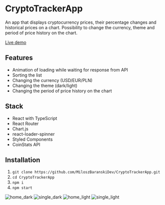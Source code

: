 # CryptoTrackerApp

An app that displays cryptocurrency prices, their percentage changes and historical prices on a chart. Possibility to change the currency, theme and period of price history on the chart.

[Live demo](https://react-app-crypto-tracker.netlify.app)

## Features

- Animation of loading while waiting for response from API
- Sorting the list
- Changing the currency (USD/EUR/PLN)
- Changing the theme (dark/light)
- Changing the period of price history on the chart

## Stack

- React with TypeScript
- React Router
- Chart.js
- react-loader-spinner
- Styled Components
- CoinStats API

## Installation

1. `git clone https://github.com/MiloszBaranskiDev/CryptoTrackerApp.git`
2. `cd CryptoTrackerApp`
3. `npm i`
4. `npm start`


![home_dark](https://user-images.githubusercontent.com/66494943/165187187-f11165f4-808a-4067-adab-0d99ef8be5a9.png)
![single_dark](https://user-images.githubusercontent.com/66494943/165187193-720a698b-77f7-4379-90a0-7264337b4238.png)
![home_light](https://user-images.githubusercontent.com/66494943/165187200-b04d6b2b-5f1b-459c-ac0e-62115b7f6ca7.png)
![single_light](https://user-images.githubusercontent.com/66494943/165187235-4d015b0a-0759-423e-a594-c23c1f1d1cff.png)
